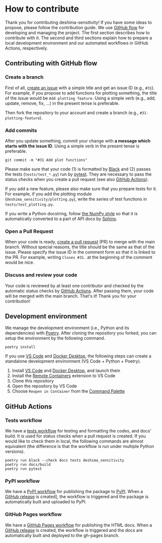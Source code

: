 # How to contribute

Thank you for contributing deshima-sensitivity!
If you have some ideas to propose, please follow the contribution guide.
We use [GitHub flow] for developing and managing the project.
The first section describes how to contribute with it.
The second and third sections explain how to prepare a local development environment and our automated workflows in GitHub Actions, respectively.


## Contributing with GitHub flow

### Create a branch

First of all, [create an issue] with a simple title and get an issue ID (e.g., `#31`).
For example, if you propose to add functions for plotting something, the title of the issue would be `Add plotting feature`.
Using a simple verb (e.g., add, update, remove, fix, ...) in the present tense is preferable.

Then fork the repository to your account and create a branch (e.g., `#31-plotting-feature`).

### Add commits

After you update something, commit your change with **a message which starts with the issue ID**.
Using a simple verb in the present tense is preferable.

```shell
git commit -m "#31 Add plot functions"
```

Please make sure that your code (1) is formatted by [Black] and (2) passes the tests (`tests/test_*.py`) run by [pytest].
They are necessary to pass the status checks when you create a pull request (see also [GitHub Actions](#github-actions)).

If you add a new feature, please also make sure that you prepare tests for it.
For example, if you add the plotting module (`deshima_sensitivity/plotting.py`), write the series of test functions in `tests/test_plotting.py`.

If you write a Python docstring, follow [the NumPy style] so that it is automatically converted to a part of API docs by [Sphinx].

### Open a Pull Request

When your code is ready, [create a pull request] (PR) to merge with the main branch.
Without special reasons, the title should be the same as that of the issue.
Please specify the issue ID in the comment form so that it is linked to the PR.
For example, writing `Closes #31.` at the beginning of the comment would be nice.

### Discuss and review your code

Your code is reviewed by at least one contributor and checked by the automatic status checks by [GitHub Actions].
After passing them, your code will be merged with the main branch.
That's it!
Thank you for your contribution!

## Development environment

We manage the development environment (i.e., Python and its dependencies) with [Poetry].
After cloning the repository you forked, you can setup the environment by the following command.

```shell
poetry install
```

If you use [VS Code] and [Docker Desktop], the following steps can create a standalone development environment (VS Code + Python + Poetry).

1. Install [VS Code] and [Docker Desktop], and launch them
1. Install the [Remote Containers] extension to VS Code
1. Clone this repository
1. Open the repository by VS Code
1. Choose `Reopen in Container` from the [Command Palette]

## GitHub Actions

### Tests workflow

We have a [tests workflow] for testing and formatting the codes, and docs' build.
It is used for status checks when a pull request is created.
If you would like to check them in local, the following commands are almost equivalent (the difference is that the workflow is run under multiple Python versions).

```shell
poetry run black --check docs tests deshima_sensitivity
poetry run docs/build
poetry run pytest
```

### PyPI workflow

We have a [PyPI workflow] for publishing the package to [PyPI].
When a [GitHub release] is created], the workflow is triggered and the package is automatically built and uploaded to PyPI.

### GitHub Pages workflow

We have a [GitHub Pages workflow] for publishing the HTML docs.
When a [GitHub release] is created, the workflow is triggered and the docs are automatically built and deployed to the gh-pages branch.


[Black]: https://black.readthedocs.io/en/stable/
[Command Palette]: https://code.visualstudio.com/docs/getstarted/userinterface#_command-palette
[create a pull request]: https://github.com/deshima-dev/deshima-sensitivity/compare
[create an issue]: https://github.com/deshima-dev/deshima-sensitivity/issues/new
[Docker Desktop]: https://www.docker.com/products/docker-desktop
[GitHub Actions]: https://github.com/deshima-dev/deshima-sensitivity/actions
[Github flow]: https://guides.github.com/introduction/flow/
[GitHub Pages workflow]: https://github.com/deshima-dev/deshima-sensitivity/blob/main/.github/workflows/gh-pages.yml
[GitHub release]: https://github.com/deshima-dev/deshima-sensitivity/releases
[Poetry]: https://python-poetry.org/
[PyPI]: https://pypi.org/project/deshima-sensitivity/
[PyPI workflow]: https://github.com/deshima-dev/deshima-sensitivity/blob/main/.github/workflows/pypi.yml
[pytest]: https://docs.pytest.org/en/stable/
[Remote Containers]: https://marketplace.visualstudio.com/items?itemName=ms-vscode-remote.remote-containers
[Sphinx]: https://www.sphinx-doc.org/en/master/
[tests workflow]: https://github.com/deshima-dev/deshima-sensitivity/blob/main/.github/workflows/test.yml
[the NumPy style]: https://www.sphinx-doc.org/en/master/usage/extensions/example_numpy.html
[VS Code]: https://code.visualstudio.com/
